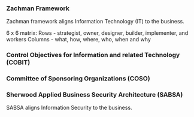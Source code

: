 ### Zachman Framework
Zachman framework aligns Information Technology (IT) to the business.  

6 x 6 matrix:
Rows - strategist, owner, designer, builder, implementer, and workers
Columns - what, how, where, who, when and why

### Control Objectives for Information and related Technology (COBIT)

### Committee of Sponsoring Organizations (COSO)

### Sherwood Applied Business Security Architecture (SABSA)
SABSA aligns Information Security to the business.  

<!--stackedit_data:
eyJoaXN0b3J5IjpbOTg0ODYxMzMzLC0xNDk0MDE3Mjg3XX0=
-->